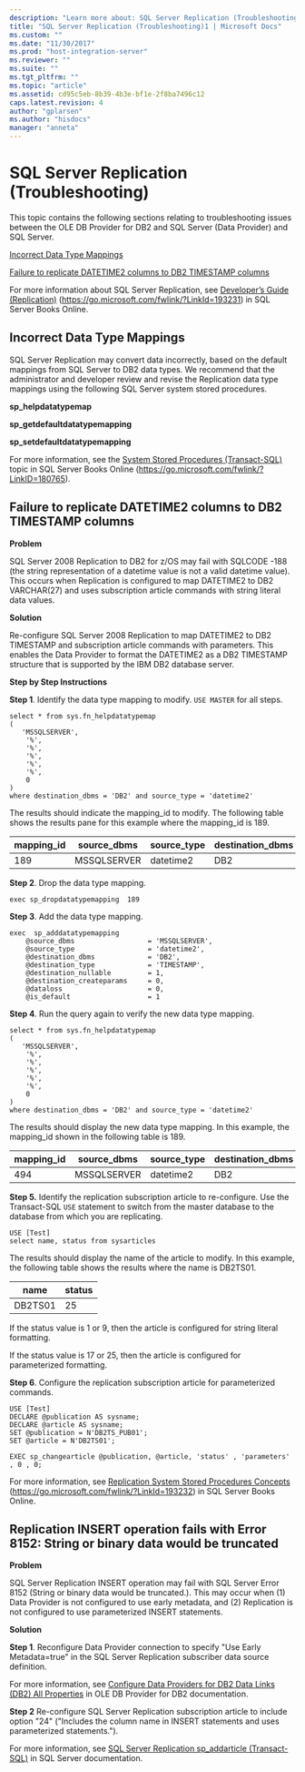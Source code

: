 ```yaml
---
description: "Learn more about: SQL Server Replication (Troubleshooting)"
title: "SQL Server Replication (Troubleshooting)1 | Microsoft Docs"
ms.custom: ""
ms.date: "11/30/2017"
ms.prod: "host-integration-server"
ms.reviewer: ""
ms.suite: ""
ms.tgt_pltfrm: ""
ms.topic: "article"
ms.assetid: cd95c5eb-8b39-4b3e-bf1e-2f8ba7496c12
caps.latest.revision: 4
author: "gplarsen"
ms.author: "hisdocs"
manager: "anneta"
---
```

# SQL Server Replication (Troubleshooting)

This topic contains the following sections relating to troubleshooting issues between the OLE DB Provider for DB2 and SQL Server (Data Provider) and SQL Server.

 [Incorrect Data Type Mappings](../core/sql-server-replication-troubleshooting-1.md#datatype)

 [Failure to replicate DATETIME2 columns to DB2 TIMESTAMP columns](../core/sql-server-replication-troubleshooting-1.md#datetime2)

 For more information about SQL Server Replication, see [Developer’s Guide (Replication)](/sql/relational-databases/replication/concepts/replication-developer-documentation) (https://go.microsoft.com/fwlink/?LinkId=193231) in SQL Server Books Online.

##  <a name="datatype"></a> Incorrect Data Type Mappings
 SQL Server Replication may convert data incorrectly, based on the default mappings from SQL Server to DB2 data types. We recommend that the administrator and developer review and revise the Replication data type mappings using the following SQL Server system stored procedures.

 **sp_helpdatatypemap**

 **sp_getdefaultdatatypemapping**

 **sp_setdefaultdatatypemapping**

 For more information, see the [System Stored Procedures (Transact-SQL)](https://go.microsoft.com/fwlink/?LinkID=180765\)) topic in SQL Server Books Online (<https://go.microsoft.com/fwlink/?LinkID=180765>).

##  <a name="datetime2"></a> Failure to replicate DATETIME2 columns to DB2 TIMESTAMP columns
 **Problem**

 SQL Server 2008 Replication to DB2 for z/OS may fail with SQLCODE -188 (the string representation of a datetime value is not a valid datetime value). This occurs when Replication is configured to map DATETIME2 to DB2 VARCHAR(27) and uses subscription article commands with string literal data values.

 **Solution**

 Re-configure SQL Server 2008 Replication to map DATETIME2 to DB2 TIMESTAMP and subscription article commands with parameters. This enables the Data Provider to format the DATETIME2 as a DB2 TIMESTAMP structure that is supported by the IBM DB2 database server.

 **Step by Step Instructions**

 **Step 1**. Identify the data type mapping to modify. `USE MASTER` for all steps.

```
select * from sys.fn_helpdatatypemap
(
   'MSSQLSERVER',
    '%',
    '%',
    '%',
    '%',
    '%',
    0
)
where destination_dbms = 'DB2' and source_type = 'datetime2'

```

 The results should indicate the mapping_id to modify. The following table shows the results pane for this example where the mapping_id is 189.

|mapping_id|source_dbms|source_type|destination_dbms|destination_type|destination_length|
|-|-|-|-|-|-|
|189|MSSQLSERVER|datetime2|DB2|VARCHAR|27|

 **Step 2**. Drop the data type mapping.

```
exec sp_dropdatatypemapping  189
```

 **Step 3**. Add the data type mapping.

```
exec  sp_adddatatypemapping
    @source_dbms                  = 'MSSQLSERVER',
    @source_type                  = 'datetime2',
    @destination_dbms             = 'DB2',
    @destination_type             = 'TIMESTAMP',
    @destination_nullable         = 1,
    @destination_createparams     = 0,
    @dataloss                     = 0,
    @is_default                   = 1

```

 **Step 4**. Run the query again to verify the new data type mapping.

```
select * from sys.fn_helpdatatypemap
(
   'MSSQLSERVER',
    '%',
    '%',
    '%',
    '%',
    '%',
    0
)
where destination_dbms = 'DB2' and source_type = 'datetime2'

```

 The results should display the new data type mapping. In this example, the mapping_id shown in the following table is 189.

|mapping_id|source_dbms|source_type|destination_dbms|destination_type|destination_length|
|-|-|-|-|-|-|
|494|MSSQLSERVER|datetime2|DB2|TIMESTAMP|NULL|

 **Step 5.** Identify the replication subscription article to re-configure. Use the Transact-SQL `USE` statement to switch from the master database to the database from which you are replicating.

```
USE [Test]
select name, status from sysarticles
```

 The results should display the name of the article to modify. In this example, the following table shows the results where the name is DB2TS01.

|name|status|
|-|-|
|DB2TS01|25|

 If the status value is 1 or 9, then the article is configured for string literal formatting.

 If the status value is 17 or 25, then the article is configured for parameterized formatting.

 **Step 6**. Configure the replication subscription article for parameterized commands.

```
USE [Test]
DECLARE @publication AS sysname;
DECLARE @article AS sysname;
SET @publication = N'DB2TS_PUB01';
SET @article = N'DB2TS01';

EXEC sp_changearticle @publication, @article, 'status' , 'parameters' , 0 , 0;

```

 For more information, see [Replication System Stored Procedures Concepts](/sql/relational-databases/replication/concepts/replication-system-stored-procedures-concepts) (https://go.microsoft.com/fwlink/?LinkId=193232) in SQL Server Books Online.

 ##  <a name="truncation"></a> Replication INSERT operation fails with Error 8152: String or binary data would be truncated
 **Problem**

 SQL Server Replication INSERT operation may fail with SQL Server Error 8152 (String or binary data would be truncated.). This may occur when (1)  Data Provider is not configured to use early metadata, and (2) Replication is not configured to use parameterized INSERT statements.

 **Solution**

 **Step 1**. Reconfigure Data Provider connection to specify "Use Early Metadata=true" in the SQL Server Replication subscriber data source definition.

 For more information, see [Configure Data Providers for DB2 Data Links (DB2) All Properties](data-links-db2-2.md) in OLE DB Provider for DB2 documentation.

 **Step 2** Re-configure SQL Server Replication subscription article to include option "24" ("Includes the column name in INSERT statements and uses parameterized statements.").

 For more information, see [SQL Server Replication sp_addarticle (Transact-SQL)](/sql/relational-databases/system-stored-procedures/sp-addarticle-transact-sql?view=sql-server-2017) in SQL Server documentation.
